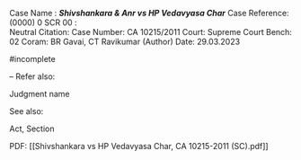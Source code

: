 Case Name : ***Shivshankara & Anr vs HP Vedavyasa Char***
Case Reference: (0000) 0 SCR 00 :  
Neutral Citation:
Case Number: CA 10215/2011
Court: Supreme Court
Bench: 02
Coram: BR Gavai, CT Ravikumar (Author)
Date: 29.03.2023 

#incomplete 

–
Refer also:

Judgment name

See also:
 
Act, Section

PDF:
[[Shivshankara vs HP Vedavyasa Char, CA 10215-2011 (SC).pdf]]